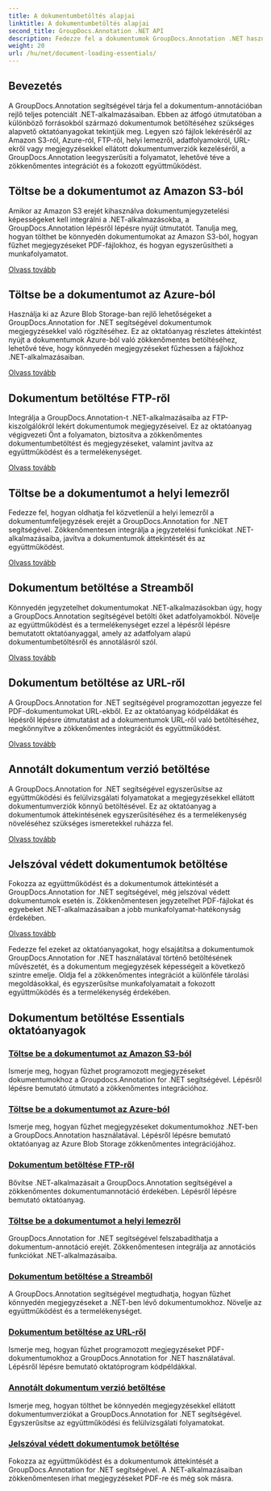 ```yaml
---
title: A dokumentumbetöltés alapjai
linktitle: A dokumentumbetöltés alapjai
second_title: GroupDocs.Annotation .NET API
description: Fedezze fel a dokumentumok GroupDocs.Annotation .NET használatával történő betöltéséhez szükséges alapvető oktatóanyagokat. Zökkenőmentesen integrálható az Amazon S3-mal, Azure-ral, FTP-vel, helyi lemezzel, adatfolyamokkal stb.
weight: 20
url: /hu/net/document-loading-essentials/
---
```

## Bevezetés

A GroupDocs.Annotation segítségével tárja fel a dokumentum-annotációban rejlő teljes potenciált .NET-alkalmazásaiban. Ebben az átfogó útmutatóban a különböző forrásokból származó dokumentumok betöltéséhez szükséges alapvető oktatóanyagokat tekintjük meg. Legyen szó fájlok lekéréséről az Amazon S3-ról, Azure-ról, FTP-ről, helyi lemezről, adatfolyamokról, URL-ekről vagy megjegyzésekkel ellátott dokumentumverziók kezeléséről, a GroupDocs.Annotation leegyszerűsíti a folyamatot, lehetővé téve a zökkenőmentes integrációt és a fokozott együttműködést.

## Töltse be a dokumentumot az Amazon S3-ból
Amikor az Amazon S3 erejét kihasználva dokumentumjegyzetelési képességeket kell integrálni a .NET-alkalmazásokba, a GroupDocs.Annotation lépésről lépésre nyújt útmutatót. Tanulja meg, hogyan tölthet be könnyedén dokumentumokat az Amazon S3-ból, hogyan fűzhet megjegyzéseket PDF-fájlokhoz, és hogyan egyszerűsítheti a munkafolyamatot.

[Olvass tovább](./load-document-from-amazon-s3/)

## Töltse be a dokumentumot az Azure-ból
Használja ki az Azure Blob Storage-ban rejlő lehetőségeket a GroupDocs.Annotation for .NET segítségével dokumentumok megjegyzésekkel való rögzítéséhez. Ez az oktatóanyag részletes áttekintést nyújt a dokumentumok Azure-ból való zökkenőmentes betöltéséhez, lehetővé téve, hogy könnyedén megjegyzéseket fűzhessen a fájlokhoz .NET-alkalmazásaiban.

[Olvass tovább](./load-document-from-azure/)

## Dokumentum betöltése FTP-ről
Integrálja a GroupDocs.Annotation-t .NET-alkalmazásaiba az FTP-kiszolgálókról lekért dokumentumok megjegyzéseivel. Ez az oktatóanyag végigvezeti Önt a folyamaton, biztosítva a zökkenőmentes dokumentumbetöltést és megjegyzéseket, valamint javítva az együttműködést és a termelékenységet.

[Olvass tovább](./load-document-from-ftp/)

## Töltse be a dokumentumot a helyi lemezről
Fedezze fel, hogyan oldhatja fel közvetlenül a helyi lemezről a dokumentumfeljegyzések erejét a GroupDocs.Annotation for .NET segítségével. Zökkenőmentesen integrálja a jegyzetelési funkciókat .NET-alkalmazásaiba, javítva a dokumentumok áttekintését és az együttműködést.

[Olvass tovább](./load-document-from-local-disk/)

## Dokumentum betöltése a Streamből
Könnyedén jegyzetelhet dokumentumokat .NET-alkalmazásokban úgy, hogy a GroupDocs.Annotation segítségével betölti őket adatfolyamokból. Növelje az együttműködést és a termelékenységet ezzel a lépésről lépésre bemutatott oktatóanyaggal, amely az adatfolyam alapú dokumentumbetöltésről és annotálásról szól.

[Olvass tovább](./load-document-from-stream/)

## Dokumentum betöltése az URL-ről
A GroupDocs.Annotation for .NET segítségével programozottan jegyezze fel PDF-dokumentumokat URL-ekből. Ez az oktatóanyag kódpéldákat és lépésről lépésre útmutatást ad a dokumentumok URL-ről való betöltéséhez, megkönnyítve a zökkenőmentes integrációt és együttműködést.

[Olvass tovább](./load-document-from-url/)

## Annotált dokumentum verzió betöltése
A GroupDocs.Annotation for .NET segítségével egyszerűsítse az együttműködési és felülvizsgálati folyamatokat a megjegyzésekkel ellátott dokumentumverziók könnyű betöltésével. Ez az oktatóanyag a dokumentumok áttekintésének egyszerűsítéséhez és a termelékenység növeléséhez szükséges ismeretekkel ruházza fel.

[Olvass tovább](./loading-annotated-document-version/)

## Jelszóval védett dokumentumok betöltése
Fokozza az együttműködést és a dokumentumok áttekintését a GroupDocs.Annotation for .NET segítségével, még jelszóval védett dokumentumok esetén is. Zökkenőmentesen jegyzetelhet PDF-fájlokat és egyebeket .NET-alkalmazásaiban a jobb munkafolyamat-hatékonyság érdekében.

[Olvass tovább](./load-password-protected-documents/)

Fedezze fel ezeket az oktatóanyagokat, hogy elsajátítsa a dokumentumok GroupDocs.Annotation for .NET használatával történő betöltésének művészetét, és a dokumentum megjegyzések képességeit a következő szintre emelje. Oldja fel a zökkenőmentes integrációt a különféle tárolási megoldásokkal, és egyszerűsítse munkafolyamatait a fokozott együttműködés és a termelékenység érdekében.
## Dokumentum betöltése Essentials oktatóanyagok
### [Töltse be a dokumentumot az Amazon S3-ból](./load-document-from-amazon-s3/)
Ismerje meg, hogyan fűzhet programozott megjegyzéseket dokumentumokhoz a Groupdocs.Annotation for .NET segítségével. Lépésről lépésre bemutató útmutató a zökkenőmentes integrációhoz.
### [Töltse be a dokumentumot az Azure-ból](./load-document-from-azure/)
Ismerje meg, hogyan fűzhet megjegyzéseket dokumentumokhoz .NET-ben a GroupDocs.Annotation használatával. Lépésről lépésre bemutató oktatóanyag az Azure Blob Storage zökkenőmentes integrációjához.
### [Dokumentum betöltése FTP-ről](./load-document-from-ftp/)
Bővítse .NET-alkalmazásait a GroupDocs.Annotation segítségével a zökkenőmentes dokumentumannotáció érdekében. Lépésről lépésre bemutató oktatóanyag.
### [Töltse be a dokumentumot a helyi lemezről](./load-document-from-local-disk/)
GroupDocs.Annotation for .NET segítségével felszabadíthatja a dokumentum-annotáció erejét. Zökkenőmentesen integrálja az annotációs funkciókat .NET-alkalmazásaiba.
### [Dokumentum betöltése a Streamből](./load-document-from-stream/)
A GroupDocs.Annotation segítségével megtudhatja, hogyan fűzhet könnyedén megjegyzéseket a .NET-ben lévő dokumentumokhoz. Növelje az együttműködést és a termelékenységet.
### [Dokumentum betöltése az URL-ről](./load-document-from-url/)
Ismerje meg, hogyan fűzhet programozott megjegyzéseket PDF-dokumentumokhoz a GroupDocs.Annotation for .NET használatával. Lépésről lépésre bemutató oktatóprogram kódpéldákkal.
### [Annotált dokumentum verzió betöltése](./loading-annotated-document-version/)
Ismerje meg, hogyan tölthet be könnyedén megjegyzésekkel ellátott dokumentumverziókat a GroupDocs.Annotation for .NET segítségével. Egyszerűsítse az együttműködési és felülvizsgálati folyamatokat.
### [Jelszóval védett dokumentumok betöltése](./load-password-protected-documents/)
Fokozza az együttműködést és a dokumentumok áttekintését a GroupDocs.Annotation for .NET segítségével. A .NET-alkalmazásaiban zökkenőmentesen írhat megjegyzéseket PDF-re és még sok másra.